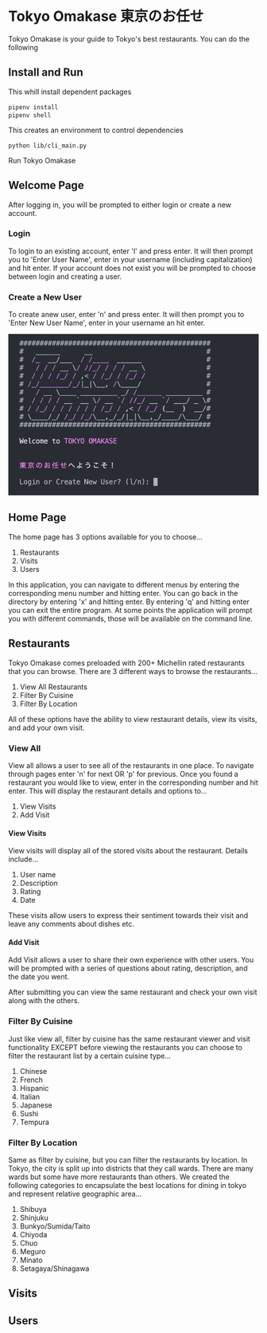 # Tokyo Omakase 東京のお任せ

Tokyo Omakase is your guide to Tokyo's best restaurants. You can do the following 

## Install and Run

This whill install dependent packages

```
pipenv install
pipenv shell
```


This creates an environment to control dependencies

```
python lib/cli_main.py
```
Run Tokyo Omakase



## Welcome Page

After logging in, you will be prompted to either login or create a new account. 

### Login
To login to an existing account, enter 'l' and press enter. It will then prompt you to 'Enter User Name', enter in your username (including capitalization) and hit enter. If your account does not exist you will be prompted to choose between login and creating a user.

### Create a New User
To create anew user, enter 'n' and press enter. It will then prompt you to 'Enter New User Name', enter in your username an hit enter. 

![Login](readme_img/login.png)

## Home Page

The home page has 3 options available for you to choose...

1. Restaurants
2. Visits
3. Users

In this application, you can navigate to different menus by entering the corresponding menu number and hitting enter. You can go back in the directory by entering 'x' and hitting enter. By entering 'q' and hitting enter you can exit the entire program. At some points the application will prompt you with different commands, those will be available on the command line.

## Restaurants
Tokyo Omakase comes preloaded with 200+ Michellin rated restaurants that you can browse. There are 3 different ways to browse the restaurants...

1. View All Restaurants
2. Filter By Cuisine
3. Filter By Location

All of these options have the ability to view restaurant details, view its visits, and add your own visit.

### View All
View all allows a user to see all of the restaurants in one place. To navigate through pages enter 'n' for next OR 'p' for previous. Once you found a restaurant you would like to view, enter in the corresponding number and hit enter. This will display the restaurant details and options to...

1. View Visits
2. Add Visit

#### View Visits
View visits will display all of the stored visits about the restaurant. Details include...

1. User name
2. Description
3. Rating
4. Date

These visits allow users to express their sentiment towards their visit and leave any comments about dishes etc.

#### Add Visit

Add Visit allows a user to share their own experience with other users. You will be prompted with a series of questions about rating, description, and the date you went. 

After submitting you can view the same restaurant and check your own visit along with the others.


### Filter By Cuisine

Just like view all, filter by cuisine has the same restaurant viewer and visit functionality EXCEPT before viewing the restaurants you can choose to filter the restaurant list by a certain cuisine type...

1. Chinese
2. French
3. Hispanic
4. Italian
5. Japanese
6. Sushi
7. Tempura


### Filter By Location

Same as filter by cuisine, but you can filter the restaurants by location. In Tokyo, the city is split up into districts that they call wards. There are many wards but some have more restaurants than others. We created the following categories to encapsulate the best locations for dining in tokyo and represent relative geographic area...

1. Shibuya
2. Shinjuku
3. Bunkyo/Sumida/Taito
4. Chiyoda
5. Chuo
6. Meguro
7. Minato
8. Setagaya/Shinagawa



## Visits

## Users


